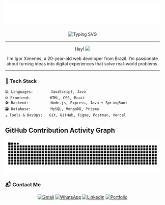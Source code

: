 <h1 align="center">
  <img src="https://raw.githubusercontent.com/igorrxz/old-profile-readme/master/name.svg" alt="Igor Ximenes" />
</h1>


<p align="center">
  <img src="https://readme-typing-svg.herokuapp.com?font=Fira+Code&size=20&pause=1000&center=true&vCenter=true&width=500&lines=Full+Stack+Developer+in+the+making;Passionate+about+technology+and+innovation;Always+looking+for+new+challenges" alt="Typing SVG" />
</p>

---

<p align="center">
  Hey! <img src="https://github.com/TheDudeThatCode/TheDudeThatCode/blob/master/Assets/Hi.gif" width="29px">
</p>

<p align="center">
  I'm Igor Ximenes, a 20-year-old web developer from Brazil. I’m passionate about turning ideas into digital experiences that solve real-world problems.
</p>

---

### 🚀 Tech Stack

```plaintext
💻 Languages:        JavaScript, Java
🌐 Frontend:         HTML, CSS, React
🛠️ Backend:          Node.js, Express, Java + SpringBoot
🗃️ Database:         MySQL, MongoDB, Prisma
☁️ Tools & DevOps:   Git, GitHub, Figma, Postman, Vercel
```

<h2>GitHub Contribution Activity Graph</h2>

<p align="center">
  <img src="https://github.com/igorrxz/igorrxz/blob/output/github-contribution-grid-snake.svg?raw=true" alt="GitHub contribution snake" />
</p>

### 📬 Contact Me

<p align="center">
  <a href="mailto:igorrx24072004@gmail.com"><img src="https://img.shields.io/badge/Gmail-D14836?style=for-the-badge&logo=gmail&logoColor=white" alt="Gmail"/></a>
  <a href="https://wa.me/5581996697908"><img src="https://img.shields.io/badge/WhatsApp-2AB774?style=for-the-badge&logo=whatsapp&logoColor=white" alt="WhatsApp"/></a>
  <a href="https://www.linkedin.com/in/igor-ximenes-de-oliveira-rocha-84859226b/"><img src="https://img.shields.io/badge/LinkedIn-0077B5?style=for-the-badge&logo=linkedin&logoColor=white" alt="LinkedIn"/></a>
  <a href="https://portfolio-ximenes.netlify.app"><img src="https://img.shields.io/badge/Portfolio-3AAFA9?style=for-the-badge&logo=netlify&logoColor=white" alt="Portfolio"/></a>
</p>

